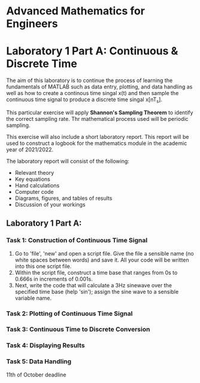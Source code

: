 <H1>Advanced Mathematics for Engineers</h1>
<h1>Laboratory 1 Part A: Continuous & Discrete Time</h1>

The aim of this laboratory is to continue the process of learning the fundamentals of MATLAB such as data entry, plotting, and data handling as well as how to create a continous time singal x(t) and then sample the continuous time signal to produce a discrete time singal x[nT<sub>s</sub>].

This particular exercise will apply <b>Shannon's Sampling Theorem</b> to identify the correct sampling rate. Thr mathematical process used will be periodic sampling. 

This exercise will also include a short laboratory report. This report will be used to construct a logbook for the mathematics module in the academic year of 2021/2022. 

The laboratory report will consist of the following:
  - Relevant theory
  - Key equations
  - Hand calculations
  - Computer code
  - Diagrams, figures, and tables of results
  - Discussion of your workings 

<h2>Laboratory 1 Part A:</h2>
<h3>Task 1: Construction of Continuous Time Signal</h3>
  <ol>
    <li>Go to 'file', 'new' and open a script file. Give the file a sensible name (no white spaces between words) and save it. All your code will be written into this one script file.</li>
    <li>Within the script file, construct a time base that ranges from 0s to 0.666s in increments of 0.001s.</li>
    <li>Next, write the code that will calculate a 3Hz sinewave over the specified time base (help 'sin'); assign the sine wave to a sensible variable name.</li>
  </ol>
  
   
   
 
<h3>Task 2: Plotting of Continuous Time Signal</h3>
<h3>Task 3: Continuous Time to Discrete Conversion</h3>
<h3>Task 4: Displaying Results</h3>
<h3>Task 5: Data Handling</h3>

11th of October deadline

